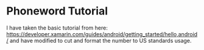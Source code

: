 # Phoneword Tutorial

I have taken the basic tutorial from here: https://developer.xamarin.com/guides/android/getting_started/hello,android/ and have modified to cut and format the number to US standards usage.
